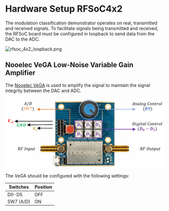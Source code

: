 # Hardware Setup RFSoC4x2

The modulation classification demonstrator operates on real, transmitted and received signals. To facilitate signals being transmitted and received, the RFSoC board must be configured in loopback to send data from the DAC to the ADC.

![rfsoc_4x2_loopback.png](./assets/rfsoc_4x2_board_loopback.png)

## Nooelec VeGA Low-Noise Variable Gain Amplifier
The [Nooelec VeGA](https://www.nooelec.com/store/sdr/sdr-addons/rf-blocks/vega-barebones.html) is used to amplify the signal to maintain the signal integrity between the DAC and ADC. 

![VeGA](./assets/vega.png)

The VeGA should be configured with the following settings:

| Switches  | Position |
|-----------|----------|
| D0-D5     | OFF      |
| SW7 (A/D) | ON       |